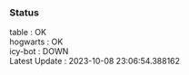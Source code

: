### Status


table : OK  
hogwarts : OK  
icy-bot : DOWN  
Latest Update : 2023-10-08 23:06:54.388162
